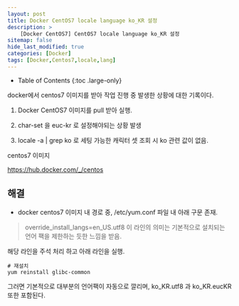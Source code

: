```yaml
---
layout: post
title: Docker CentOS7 locale language ko_KR 설정
description: >
    [Docker CentOS7] CentOS7 locale language ko_KR 설정
sitemap: false
hide_last_modified: true
categories: [Docker]
tags: [Docker,Centos7,locale,lang]
---
```


- Table of Contents
{:toc .large-only}

docker에서 centos7 이미지를 받아 작업 진행 중 발생한 상황에 대한 기록이다.

1. Docker CentOS7 이미지를 pull 받아 실행.

2. char-set 을 euc-kr 로 설정해야되는 상황 발생

3. locale -a | grep ko 로 세팅 가능한 캐릭터 셋 조회 시 ko 관련 값이 없음.

centos7 이미지 

https://hub.docker.com/_/centos

## 해결

- docker centos7 이미지 내 경로 중, /etc/yum.conf 파일 내 아래 구문 존재.

> override_install_langs=en_US.utf8
이 라인의 의미는 기본적으로 설치되는 언어 팩을 제한하는 듯한 느낌을 받음.

해당 라인을 주석 처리 하고 아래 라인을 실행.
```
# 재설치
yum reinstall glibc-common
 ```

그러면 기본적으로 대부분의 언어팩이 자동으로 깔리며, ko_KR.utf8 과 ko_KR.eucKR 또한 포함된다.
